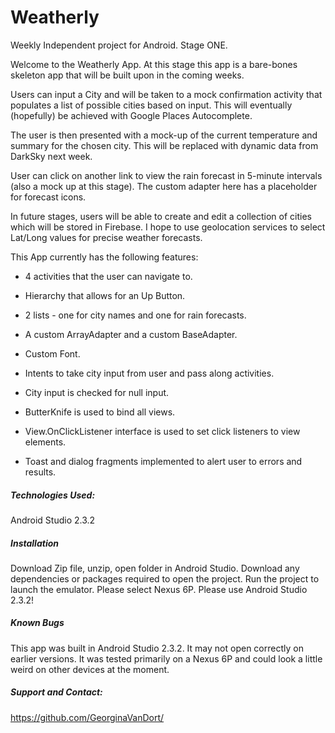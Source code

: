 # Weatherly

Weekly Independent project for Android. Stage ONE.

Welcome to the Weatherly App. At this stage this app is a bare-bones skeleton app that will be built upon in the coming weeks.

Users can input a City and will be taken to a mock confirmation activity that populates a list of possible cities based on input. This will eventually (hopefully) be achieved with Google Places Autocomplete.

The user is then presented with a mock-up of the current temperature and summary for the chosen city. This will be replaced with dynamic data from DarkSky next week.

User can click on another link to view the rain forecast in 5-minute intervals (also a mock up at this stage). The custom adapter here has a placeholder for forecast icons.

In future stages, users will be able to create and edit a collection of cities which will be stored in Firebase. I hope to use geolocation services to select Lat/Long values for precise weather forecasts.


This App currently has the following features:
 
- 4 activities that the user can navigate to.

- Hierarchy that allows for an Up Button.

- 2 lists - one for city names and one for rain forecasts.

- A custom ArrayAdapter and a custom BaseAdapter.

- Custom Font.

- Intents to take city input from user and pass along activities.

- City input is checked for null input.  

- ButterKnife is used to bind all views.

- View.OnClickListener interface is used to set click listeners to view elements.

- Toast and dialog fragments implemented to alert user to errors and results.

##### Technologies Used:

Android Studio 2.3.2

##### Installation

Download Zip file, unzip, open folder in Android Studio. Download any dependencies or packages required to open the project.
Run the project to launch the emulator. Please select Nexus 6P.
Please use Android Studio 2.3.2! 

##### Known Bugs

This app was built in Android Studio 2.3.2. It may not open correctly on earlier versions. It was tested primarily on a Nexus 6P and could look a little weird on other devices at the moment.

##### Support and Contact:

https://github.com/GeorginaVanDort/




